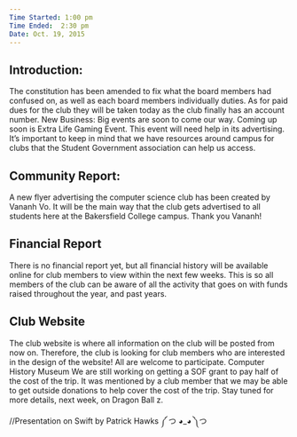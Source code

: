 ```yaml
---
Time Started: 1:00 pm
Time Ended:  2:30 pm
Date: Oct. 19, 2015
---
```


## Introduction:
The constitution has been amended to fix what the board members had confused on, as well as each board members individually duties.  As for paid dues for the club they will be taken today as the club finally has an account number. 
New Business: 
Big events are soon to come our way. Coming up soon is Extra Life Gaming Event. This event will need help in its advertising. It’s important to keep in mind that we have resources around campus for clubs that the Student Government association can help us access. 

## Community Report:
A new flyer advertising the computer science club has been created by Vananh Vo. It will be the main way that the club gets advertised to all students here at the Bakersfield College campus. Thank you Vananh!

## Financial Report
There is no financial report yet, but all financial history will be available online for club members to view within the next few weeks. This is so all members of the club can be aware of all the activity that goes on  with funds raised throughout the year, and past years. 

## Club Website

The club website is where all information on the club will be posted from now on. Therefore, the club is looking for club members who are interested in the design of the website! All are welcome to participate. 
Computer History Museum 
We are still working on getting a SOF grant to pay half of the cost of the trip. It was mentioned by a club member that we may be able to get outside donations to help cover the cost of the trip. Stay tuned for more details, next week, on Dragon Ball z. 

//Presentation on Swift by Patrick Hawks  ༼ つ ◕_◕ ༽つ


